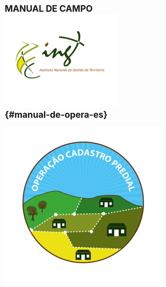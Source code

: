 # MANUAL DE CAMPO![](/assets/httpsscontent-mad1-1xxfbcdnne.png) {#manual-de-opera-es}

![](/assets/logotipo.png)

